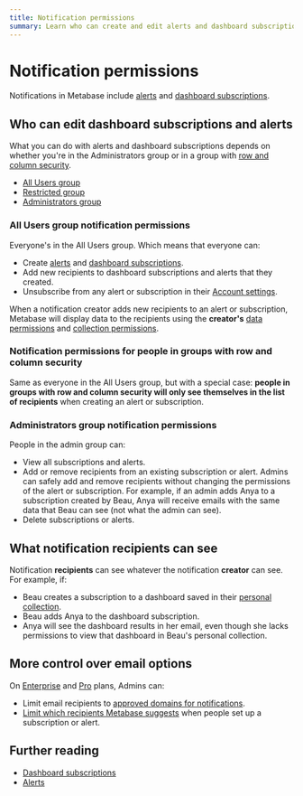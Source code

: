 ```yaml
---
title: Notification permissions
summary: Learn who can create and edit alerts and dashboard subscriptions, and what data recipients can see in their notifications.
---
```


# Notification permissions

Notifications in Metabase include [alerts](../questions/alerts.md) and [dashboard subscriptions](../dashboards/subscriptions.md#setting-up-a-dashboard-subscription).

## Who can edit dashboard subscriptions and alerts

What you can do with alerts and dashboard subscriptions depends on whether you're in the Administrators group or in a group with [row and column security](../permissions/row-and-column-security.md).

- [All Users group](#all-users-group-notification-permissions)
- [Restricted group](#notification-permissions-for-people-in-groups-with-row-and-column-security)
- [Administrators group](#administrators-group-notification-permissions)

### All Users group notification permissions

Everyone's in the All Users group. Which means that everyone can:

- Create [alerts](../questions/alerts.md) and [dashboard subscriptions](../dashboards/subscriptions.md#setting-up-a-dashboard-subscription).
- Add new recipients to dashboard subscriptions and alerts that they created.
- Unsubscribe from any alert or subscription in their [Account settings](../people-and-groups/account-settings.md).

When a notification creator adds new recipients to an alert or subscription, Metabase will display data to the recipients using the **creator's** [data permissions](../permissions/data.md) and [collection permissions](../permissions/collections.md).

### Notification permissions for people in groups with row and column security

Same as everyone in the All Users group, but with a special case: **people in groups with row and column security will only see themselves in the list of recipients** when creating an alert or subscription.

### Administrators group notification permissions

People in the admin group can:

- View all subscriptions and alerts.
- Add or remove recipients from an existing subscription or alert. Admins can safely add and remove recipients without changing the permissions of the alert or subscription. For example, if an admin adds Anya to a subscription created by Beau, Anya will receive emails with the same data that Beau can see (not what the admin can see).
- Delete subscriptions or alerts.

## What notification recipients can see

Notification **recipients** can see whatever the notification **creator** can see. For example, if:

- Beau creates a subscription to a dashboard saved in their [personal collection](../exploration-and-organization/collections.md#your-personal-collection).
- Beau adds Anya to the dashboard subscription.
- Anya will see the dashboard results in her email, even though she lacks permissions to view that dashboard in Beau's personal collection.

## More control over email options

On [Enterprise](https://www.metabase.com/product/enterprise) and [Pro](https://www.metabase.com/product/pro) plans, Admins can:

- Limit email recipients to [approved domains for notifications](../configuring-metabase/email.md#approved-domains-for-notifications).
- [Limit which recipients Metabase suggests](../configuring-metabase/email.md#suggest-recipients-on-dashboard-subscriptions-and-alerts) when people set up a subscription or alert.

## Further reading

- [Dashboard subscriptions](../dashboards/subscriptions.md)
- [Alerts](../questions/alerts.md)
